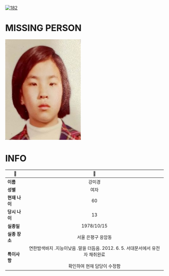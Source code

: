 [![182](https://img.shields.io/badge/%EC%8B%A4%EC%A2%85%EC%8B%A0%EA%B3%A0%EB%8A%94%20%EA%B5%AD%EB%B2%88%EC%97%86%EC%9D%B4-182-blue)](http://safe182.go.kr/index.do)

# MISSING PERSON

<img src="./missing_person.jpg">

# INFO

|🔑|💎|
|--|:--:|
|**이름**|강미경|
|**성별**|여자|
|**현재 나이**|60|
|**당시 나이**|13|
|**실종일**|1978/10/15|
|**실종 장소**|서울 은평구 응암동 |
|**특이사항**|연한밤색바지 .지능이낮음 .말을 더듬음. 2012. 6. 5. 서대문서에서 유전자 채취완료</br></br>확인하여 현재 담당이 수정함|
